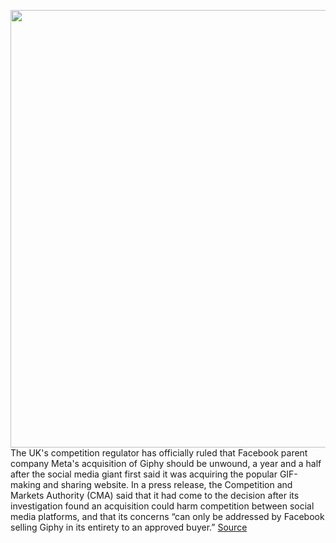 <img src='https://cdn.vox-cdn.com/thumbor/bcF_ISAtrgBUZFTI6jKWfnZ0fpg=/0x0:2040x1360/1200x800/filters:focal(857x517:1183x843)/cdn.vox-cdn.com/uploads/chorus_image/image/70208478/acastro_180720_1777_facebook_0001.0.jpg' width='700px' /><br/>
The UK's competition regulator has officially ruled that Facebook parent company Meta's acquisition of Giphy should be unwound, a year and a half after the social media giant first said it was acquiring the popular GIF-making and sharing website. In a press release, the Competition and Markets Authority (CMA) said that it had come to the decision after its investigation found an acquisition could harm competition between social media platforms, and that its concerns “can only be addressed by Facebook selling Giphy in its entirety to an approved buyer.”
<a href='https://www.theverge.com/2021/11/30/22740272/facebook-giphy-acquisition-competition-and-markets-authority-uk-regulator'> Source <a/>